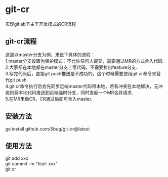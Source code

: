 # git-cr
实现gitlab下主干开发模式的CR流程

## git-cr流程
这里以master分支为例，来说下具体的流程：  
1.master分支设置为保护模式：不允许任何人提交，需要通过MR的方式合入代码.   
2.大家都在本地都在master分支上写代码，不需要拉出feature分支.   
3.写完代码后，直接git push推送是不成功的，这个时候需要使用git cr命令来替代git push.   
4.git cr命令执行后会先同步远端master代码带本地，若有冲突在本地解决，无冲突则将本地代码推送到远端临时分支，同时发起一个MR合并请求.   
5.在MR里做CR，CR通过后即可合入master.  

## 安装方法
go install github.com/5bug/git-cr@latest

## 使用方法
git add xxx   
git commit -m "feat: xxx"  
git cr
